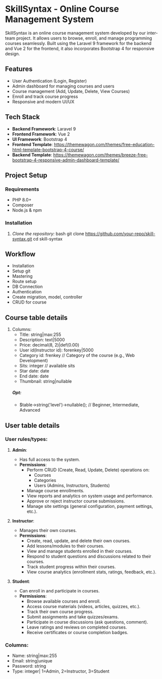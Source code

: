 # SkillSyntax - Online Course Management System

SkillSyntax is an online course management system developed by our inter-team project. It allows users to browse, enroll, and manage programming courses seamlessly. Built using the Laravel 9 framework for the backend and Vue 2 for the frontend, it also incorporates Bootstrap 4 for responsive design.

## Features

- User Authentication (Login, Register)
- Admin dashboard for managing courses and users
- Course management (Add, Update, Delete, View Courses)
- Enroll and track course progress
- Responsive and modern UI/UX

## Tech Stack

- **Backend Framework**: Laravel 9
- **Frontend Framework**: Vue 2
- **UI Framework**: Bootstrap 4
- **Frontend Template**: https://themewagon.com/themes/free-education-html-template-bootstrap-4-course/
- **Backend Template**: https://themewagon.com/themes/breeze-free-bootstrap-4-responsive-admin-dashboard-template/

## Project Setup

### Requirements

- PHP 8.0+
- Composer
- Node.js & npm

### Installation

1. *Clone the repository:*
   bash
   git clone https://github.com/your-repo/skill-syntax.git
   cd skill-syntax


## Workflow
- Installation
- Setup git
- Mastering
- Route setup
- DB Connection
- Authentication
- Create migration, model, controller
- CRUD for course



## Course table details
1. Columns:
    - Title: string|max:255
    - Description: text|5000
    - Price: decimal(8, 2)|def(0.00)
    - User id(Instructor id): forenkey|5000
    - Category id: frenkey // Category of the course (e.g., Web Development)
    - Sits: integer // available sits
    - Star date: date
    - End date: date
    - Thumbnail: string|nullable
    ##### Opt:
    - $table->string('level')->nullable(); // Beginner, Intermediate, Advanced


## User table details

### User rules/types:
1. **Admin**: 
    - Has full access to the system.
    - **Permissions**:
        - Perform CRUD (Create, Read, Update, Delete) operations on:
            - Courses
            - Categories
            - Users (Admins, Instructors, Students)
        - Manage course enrollments.
        - View reports and analytics on system usage and performance.
        - Approve or reject instructor course submissions.
        - Manage site settings (general configuration, payment settings, etc.).

2. **Instructor**:
    - Manages their own courses.
    - **Permissions**:
        - Create, read, update, and delete their own courses.
        - Add lessons/modules to their courses.
        - View and manage students enrolled in their courses.
        - Respond to student questions and discussions related to their courses.
        - Track student progress within their courses.
        - View course analytics (enrollment stats, ratings, feedback, etc.).

3. **Student**:
    - Can enroll in and participate in courses.
    - **Permissions**:
        - Browse available courses and enroll.
        - Access course materials (videos, articles, quizzes, etc.).
        - Track their own course progress.
        - Submit assignments and take quizzes/exams.
        - Participate in course discussions (ask questions, comment).
        - Leave ratings and reviews on completed courses.
        - Receive certificates or course completion badges.
        
### Columns:
  - Name: string|max:255
  - Email: string|unique
  - Password: string
  - Type: integer| 1=Admin, 2=Instructor, 3=Student

